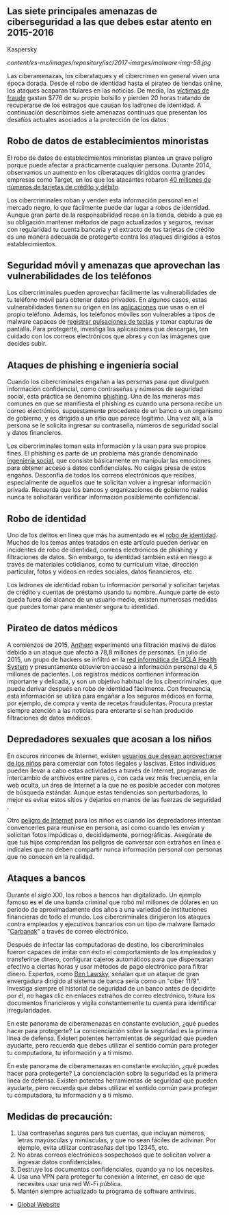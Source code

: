 Las siete principales amenazas de ciberseguridad a las que debes estar atento en 2015-2016
------------------------------------------------------------------------------------------

Kaspersky

*content/es-mx/images/repository/isc/2017-images/malware-img-58.jpg*

Las ciberamenazas, los ciberataques y el cibercrimen en general viven
una época dorada. Desde el robo de identidad hasta el pirateo de tiendas
online, los ataques acaparan titulares en las noticias. De media, las
[víctimas de
fraude](http://www.today.com/money/data-breaches-cost-consumers-billions-dollars-6C10209538)
gastan \$776 de su propio bolsillo y pierden 20 horas tratando de
recuperarse de los estragos que causan los ladrones de identidad. A
continuación describimos siete amenazas continuas que presentan los
desafíos actuales asociados a la protección de los datos.

Robo de datos de establecimientos minoristas
--------------------------------------------

El robo de datos de establecimientos minoristas plantea un grave peligro
porque puede afectar a prácticamente cualquier persona. Durante 2014,
observamos un aumento en los ciberataques dirigidos contra grandes
empresas como Target, en los que los atacantes robaron [40 millones de
números de tarjetas de crédito y
débito](http://www.businessinsider.com/heres-what-happened-to-your-target-data-that-was-hacked-2014-10).

Los cibercriminales roban y venden esta información personal en el
mercado negro, lo que fácilmente puede dar lugar a robos de identidad.
Aunque gran parte de la responsabilidad recae en la tienda, debido a que
es su obligación mantener métodos de pago actualizados y seguros,
revisar con regularidad tu cuenta bancaria y el extracto de tus tarjetas
de crédito es una manera adecuada de protegerte contra los ataques
dirigidos a estos establecimientos.

Seguridad móvil y amenazas que aprovechan las vulnerabilidades de los teléfonos
-------------------------------------------------------------------------------

Los cibercriminales pueden aprovechar fácilmente las vulnerabilidades de
tu teléfono móvil para obtener datos privados. En algunos casos, estas
vulnerabilidades tienen su origen en las
[aplicaciones](http://www.usatoday.com/story/tech/columnist/komando/2015/09/18/apps-protecting-privacy/32563419/)
que usas o en el propio teléfono. Además, los teléfonos móviles son
vulnerables a tipos de malware capaces de [registrar pulsaciones de
teclas](https://threatpost.com/mobile-malware-captures-keystrokes-screengrabs/103973/)
y tomar capturas de pantalla. Para protegerte, investiga las
aplicaciones que descargas, ten cuidado con los correos electrónicos que
abres y con las imágenes que decides subir.

Ataques de phishing e ingeniería social
---------------------------------------

Cuando los cibercriminales engañan a las personas para que divulguen
información confidencial, como contraseñas y números de seguridad
social, esta práctica se denomina
[phishing](/resource-center/preemptive-safety/what-is-phishings-impact-on-email).
Una de las maneras más comunes en que se manifiesta el phishing es
cuando una persona recibe un correo electrónico, supuestamente
procedente de un banco o un organismo de gobierno, y es dirigida a un
sitio que parece legítimo. Una vez allí, a la persona se le solicita
ingresar su contraseña, números de seguridad social y datos financieros.

Los cibercriminales toman esta información y la usan para sus propios
fines. El phishing es parte de un problema más grande denominado
[ingeniería social](/resource-center/threats/social-engineering), que
consiste básicamente en manipular las emociones para obtener acceso a
datos confidenciales. No caigas presa de estos engaños. Desconfía de
todos los correos electrónicos que recibes, especialmente de aquellos
que te solicitan volver a ingresar información privada. Recuerda que los
bancos y organizaciones de gobierno reales nunca te solicitarán
verificar información posiblemente confidencial.

Robo de identidad
-----------------

Uno de los delitos en línea que más ha aumentado es el [robo de
identidad](http://www.consumer.ftc.gov/features/feature-0014-identity-theft).
Muchos de los temas antes tratados en este artículo pueden derivar en
incidentes de robo de identidad, correos electrónicos de phishing y
filtraciones de datos. Sin embargo, tu identidad también está en riesgo
a través de materiales cotidianos, como tu currículum vitae, dirección
particular, fotos y videos en redes sociales, datos financieros, etc.

Los ladrones de identidad roban tu información personal y solicitan
tarjetas de crédito y cuentas de préstamo usando tu nombre. Aunque parte
de esto queda fuera del alcance de un usuario medio, existen numerosas
medidas que puedes tomar para mantener segura tu identidad.

Pirateo de datos médicos
------------------------

A comienzos de 2015,
[Anthem](http://www.wsj.com/articles/anthem-hacked-database-included-78-8-million-people-1424807364)
experimentó una filtración masiva de datos debido a un ataque que afectó
a 78,8 millones de personas. En julio de 2015, un grupo de hackers se
infiltró en la [red informática de UCLA Health
System](http://www.latimes.com/business/la-fi-ucla-medical-data-20150717-story.html)
y presuntamente obtuvieron acceso a información personal de 4,5 millones
de pacientes. Los registros médicos contienen información importante y
delicada, y son un objetivo habitual de los cibercriminales, que puede
derivar después en robo de identidad fácilmente. Con frecuencia, esta
información se utiliza para engañar a los seguros médicos en forma, por
ejemplo, de compra y venta de recetas fraudulentas. Procura prestar
siempre atención a las noticias para enterarte si se han producido
filtraciones de datos médicos.

Depredadores sexuales que acosan a los niños
--------------------------------------------

En oscuros rincones de Internet, existen [usuarios que desean
aprovecharse de los
niños](http://www.wired.com/2014/12/80-percent-dark-web-visits-relate-pedophilia-study-finds/)
para comerciar con fotos ilegales y lascivas. Estos individuos pueden
llevar a cabo estas actividades a través de Internet, programas de
intercambio de archivos entre pares o, con cada vez más frecuencia, en
la web oculta, un área de Internet a la que no es posible acceder con
motores de búsqueda estándar. Aunque estas tendencias son perturbadoras,
lo mejor es evitar estos sitios y dejarlos en manos de las fuerzas de
seguridad .

Otro [peligro de
Internet](http://www.pbs.org/wgbh/pages/frontline/kidsonline/safe/predator.html)
para los niños es cuando los depredadores intentan convencerles para
reunirse en persona, así como cuando les envían y solicitan fotos
impúdicas o, decididamente, pornográficas. Asegúrate de que tus hijos
comprendan los peligros de conversar con extraños en línea e indícales
que no deben compartir nunca información personal con personas que no
conocen en la realidad.

Ataques a bancos
----------------

Durante el siglo XXI, los robos a bancos han digitalizado. Un ejemplo
famoso es el de una banda criminal que robó mil millones de dólares en
un período de aproximadamente dos años a una variedad de instituciones
financieras de todo el mundo. Los cibercriminales dirigieron los ataques
contra empleados y ejecutivos bancarios con un tipo de malware llamado
"[Carbanak](/resource-center/threats/carbanak-apt)" a través de correo
electrónico.

Después de infectar las computadoras de destino, los cibercriminales
fueron capaces de imitar con éxito el comportamiento de los empleados y
transferirse dinero, configurar cajeros automáticos para que dispensaran
efectivo a ciertas horas y usar métodos de pago electrónico para filtrar
dinero. Expertos, como [Ben
Lawsky](http://www.usatoday.com/story/money/business/2015/02/25/lawsky-goldman-sachs-banks/23995979/),
señalan que un ataque de gran envergadura dirigido al sistema de banca
sería como un "ciber 11/9". Investiga siempre el historial de seguridad
de un banco antes de decidirte por él, no hagas clic en enlaces extraños
de correo electrónico, tritura los documentos financieros y vigila
constantemente tu cuenta para identificar irregularidades.

En este panorama de ciberamenazas en constante evolución, ¿qué puedes
hacer para protegerte? La concienciación sobre la seguridad es la
primera línea de defensa. Existen potentes herramientas de seguridad que
pueden ayudarte, pero recuerda que debes utilizar el sentido común para
proteger tu computadora, tu información y a ti mismo.

En este panorama de ciberamenazas en constante evolución, ¿qué puedes
hacer para protegerte? La concienciación sobre la seguridad es la
primera línea de defensa. Existen potentes herramientas de seguridad que
pueden ayudarte, pero recuerda que debes utilizar el sentido común para
proteger tu computadora, tu información y a ti mismo.

Medidas de precaución:
----------------------

1.  Usa contraseñas seguras para tus cuentas, que incluyan números,
    letras mayúsculas y minúsculas, y que no sean fáciles de adivinar.
    Por ejemplo, evita utilizar contraseñas del tipo 12345, etc.
2.  No abras correos electrónicos sospechosos que te solicitan volver a
    ingresar datos confidenciales.
3.  Destruye los documentos confidenciales, cuando ya no los necesites.
4.  Usa una VPN para proteger tu conexión a Internet, en caso de que
    necesites usar una red Wi-Fi pública.
5.  Mantén siempre actualizado tu programa de software antivirus.

-   [Global Website](https://www.kaspersky.com/?ignoreredirects=true)
